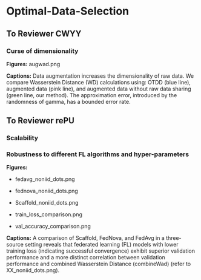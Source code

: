 # Optimal-Data-Selection

## To Reviewer CWYY
### Curse of dimensionality 

**Figures:** augwad.png 

**Captions:** Data augmentation increases the dimensionality of raw data. We compare Wasserstein Distance (WD) calculations using: OTDD (blue line), augmented data (pink line), and augmented data without raw data sharing (green line, our method). The approximation error, introduced by the randomness of gamma, has a bounded error rate.

## To Reviewer rePU
### Scalability 

### Robustness to different FL algorithms and hyper-parameters

**Figures:** 

* fedavg_noniid_dots.png

* fednova_noniid_dots.png

* Scaffold_noniid_dots.png

* train_loss_comparison.png

* val_accuracy_comparison.png

**Captions:** A comparison of Scaffold, FedNova, and FedAvg in a three-source setting reveals that federated learning (FL) models with lower training loss (indicating successful convergence) exhibit superior validation performance and a more distinct correlation between validation performance and combined Wasserstein Distance (combineWad) (refer to XX_noniid_dots.png).
